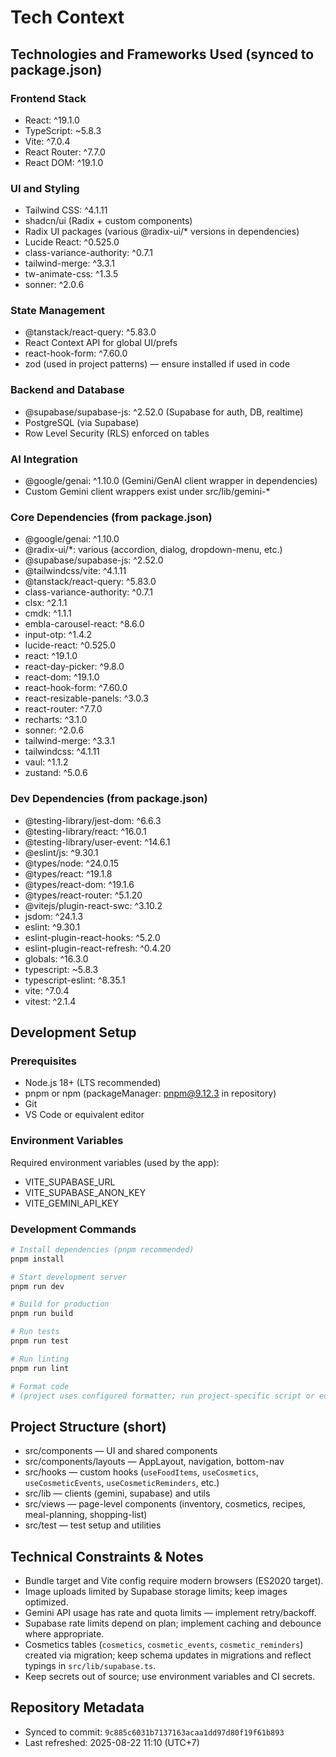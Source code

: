# Tech Context

## Technologies and Frameworks Used (synced to package.json)

### Frontend Stack

- React: ^19.1.0
- TypeScript: ~5.8.3
- Vite: ^7.0.4
- React Router: ^7.7.0
- React DOM: ^19.1.0

### UI and Styling

- Tailwind CSS: ^4.1.11
- shadcn/ui (Radix + custom components)
- Radix UI packages (various @radix-ui/\* versions in dependencies)
- Lucide React: ^0.525.0
- class-variance-authority: ^0.7.1
- tailwind-merge: ^3.3.1
- tw-animate-css: ^1.3.5
- sonner: ^2.0.6

### State Management

- @tanstack/react-query: ^5.83.0
- React Context API for global UI/prefs
- react-hook-form: ^7.60.0
- zod (used in project patterns) — ensure installed if used in code

### Backend and Database

- @supabase/supabase-js: ^2.52.0 (Supabase for auth, DB, realtime)
- PostgreSQL (via Supabase)
- Row Level Security (RLS) enforced on tables

### AI Integration

- @google/genai: ^1.10.0 (Gemini/GenAI client wrapper in dependencies)
- Custom Gemini client wrappers exist under src/lib/gemini-\*

### Core Dependencies (from package.json)

- @google/genai: ^1.10.0
- @radix-ui/\*: various (accordion, dialog, dropdown-menu, etc.)
- @supabase/supabase-js: ^2.52.0
- @tailwindcss/vite: ^4.1.11
- @tanstack/react-query: ^5.83.0
- class-variance-authority: ^0.7.1
- clsx: ^2.1.1
- cmdk: ^1.1.1
- embla-carousel-react: ^8.6.0
- input-otp: ^1.4.2
- lucide-react: ^0.525.0
- react: ^19.1.0
- react-day-picker: ^9.8.0
- react-dom: ^19.1.0
- react-hook-form: ^7.60.0
- react-resizable-panels: ^3.0.3
- react-router: ^7.7.0
- recharts: ^3.1.0
- sonner: ^2.0.6
- tailwind-merge: ^3.3.1
- tailwindcss: ^4.1.11
- vaul: ^1.1.2
- zustand: ^5.0.6

### Dev Dependencies (from package.json)

- @testing-library/jest-dom: ^6.6.3
- @testing-library/react: ^16.0.1
- @testing-library/user-event: ^14.6.1
- @eslint/js: ^9.30.1
- @types/node: ^24.0.15
- @types/react: ^19.1.8
- @types/react-dom: ^19.1.6
- @types/react-router: ^5.1.20
- @vitejs/plugin-react-swc: ^3.10.2
- jsdom: ^24.1.3
- eslint: ^9.30.1
- eslint-plugin-react-hooks: ^5.2.0
- eslint-plugin-react-refresh: ^0.4.20
- globals: ^16.3.0
- typescript: ~5.8.3
- typescript-eslint: ^8.35.1
- vite: ^7.0.4
- vitest: ^2.1.4

## Development Setup

### Prerequisites

- Node.js 18+ (LTS recommended)
- pnpm or npm (packageManager: pnpm@9.12.3 in repository)
- Git
- VS Code or equivalent editor

### Environment Variables

Required environment variables (used by the app):

- VITE_SUPABASE_URL
- VITE_SUPABASE_ANON_KEY
- VITE_GEMINI_API_KEY

### Development Commands

```bash
# Install dependencies (pnpm recommended)
pnpm install

# Start development server
pnpm run dev

# Build for production
pnpm run build

# Run tests
pnpm run test

# Run linting
pnpm run lint

# Format code
# (project uses configured formatter; run project-specific script or editor formatting)
```

## Project Structure (short)

- src/components — UI and shared components
- src/components/layouts — AppLayout, navigation, bottom-nav
- src/hooks — custom hooks (`useFoodItems`, `useCosmetics`, `useCosmeticEvents`, `useCosmeticReminders`, etc.)
- src/lib — clients (gemini, supabase) and utils
- src/views — page-level components (inventory, cosmetics, recipes, meal-planning, shopping-list)
- src/test — test setup and utilities

## Technical Constraints & Notes

- Bundle target and Vite config require modern browsers (ES2020 target).
- Image uploads limited by Supabase storage limits; keep images optimized.
- Gemini API usage has rate and quota limits — implement retry/backoff.
- Supabase rate limits depend on plan; implement caching and debounce where appropriate.
- Cosmetics tables (`cosmetics`, `cosmetic_events`, `cosmetic_reminders`) created via migration; keep schema updates in migrations and reflect typings in `src/lib/supabase.ts`.
- Keep secrets out of source; use environment variables and CI secrets.

## Repository Metadata

- Synced to commit: `9c885c6031b7137163acaa1dd97d80f19f61b893`
- Last refreshed: 2025-08-22 11:10 (UTC+7)
